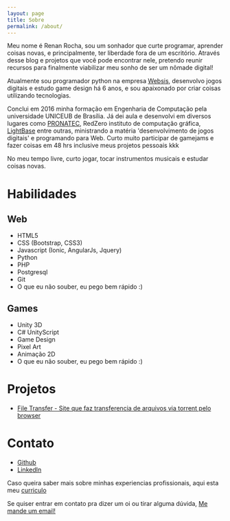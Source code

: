 ```yaml
---
layout: page
title: Sobre
permalink: /about/
---
```


Meu nome é Renan Rocha, sou um sonhador que curte programar, aprender coisas novas, e principalmente, ter liberdade fora de um escritório. Através desse blog e projetos que você pode encontrar nele, pretendo reunir recursos para finalmente viabilizar meu sonho de ser um nômade digital!

Atualmente sou programador python na empresa [Websis](http://www.websis.com.br/), desenvolvo jogos digitais e estudo game design há 6 anos, e sou apaixonado por criar coisas utilizando tecnologias.

Conclui em 2016 minha formação em Engenharia de Computação pela universidade UNICEUB de Brasília. Já dei aula e desenvolvi em diversos lugares como [PRONATEC](http://pronatec.mec.gov.br/inscricao/), RedZero instituto de computação gráfica, [LightBase](http://www.lightbase.com.br/) entre outras, ministrando a matéria 'desenvolvimento de jogos digitais' e programando para Web. Curto muito participar de gamejams e fazer coisas em 48 hrs <stroke>inclusive meus projetos pessoais kkk</stroke>

No meu tempo livre, curto jogar, tocar instrumentos musicais e estudar coisas novas.

# Habilidades

## Web

* HTML5
* CSS (Bootstrap, CSS3)
* Javascript (Ionic, AngularJs, Jquery)
* Python
* PHP
* Postgresql
* Git
* O que eu não souber, eu pego bem rápido :)

## Games

* Unity 3D
* C# UnityScript
* Game Design
* Pixel Art
* Animação 2D
* O que eu não souber, eu pego bem rápido :)

# Projetos

* [File Transfer - Site que faz transferencia de arquivos via torrent pelo browser](https://github.com/hasher-hasher/filetransfer)

# Contato

* [Github](https://github.com/hasher-hasher)
* [LinkedIn](https://www.linkedin.com/in/renan-rocha-580baa66/)

Caso queira saber mais sobre minhas experiencias profissionais, aqui esta meu [curriculo](https://github.com/hasher-hasher/resume)

Se quiser entrar em contato pra dizer um oi ou tirar alguma dúvida, [Me mande um email!](http://renanhasher.com/contact)